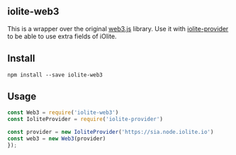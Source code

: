 ## iolite-web3

This is a wrapper over the original [web3.js](https://github.com/ethereum/web3.js) library. Use it with [iolite-provider](https://github.com/iolitelabs/iolite-provider) to be able to use extra fields of iOlite.

## Install

```
npm install --save iolite-web3
```

## Usage

```js
const Web3 = require('iolite-web3')
const IoliteProvider = require('iolite-provider')

const provider = new IoliteProvider('https://sia.node.iolite.io')
const web3 = new Web3(provider)
});
```